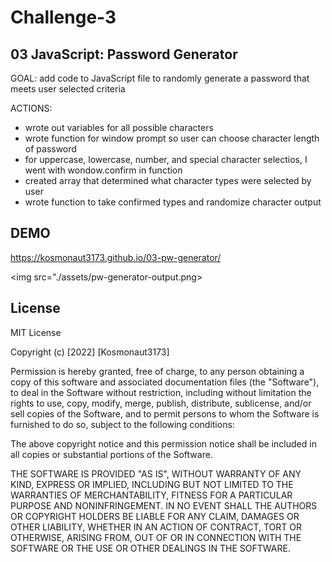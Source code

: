 # Challenge-3

## 03 JavaScript: Password Generator

GOAL: add code to JavaScript file to randomly generate a password that meets user selected criteria

ACTIONS:
- wrote out variables for all possible characters
- wrote function for window prompt so user can choose character length of password
- for uppercase, lowercase, number, and special character selectios, I went with wondow.confirm in function
- created array that determined what character types were selected by user
- wrote function to take confirmed types and randomize character output

## DEMO

https://kosmonaut3173.github.io/03-pw-generator/

<img src="./assets/pw-generator-output.png>

## License
MIT License

Copyright (c) [2022] [Kosmonaut3173]

Permission is hereby granted, free of charge, to any person obtaining a copy of this software and associated documentation files (the "Software"), to deal in the Software without restriction, including without limitation the rights to use, copy, modify, merge, publish, distribute, sublicense, and/or sell copies of the Software, and to permit persons to whom the Software is furnished to do so, subject to the following conditions:

The above copyright notice and this permission notice shall be included in all copies or substantial portions of the Software.

THE SOFTWARE IS PROVIDED "AS IS", WITHOUT WARRANTY OF ANY KIND, EXPRESS OR IMPLIED, INCLUDING BUT NOT LIMITED TO THE WARRANTIES OF MERCHANTABILITY, FITNESS FOR A PARTICULAR PURPOSE AND NONINFRINGEMENT. IN NO EVENT SHALL THE AUTHORS OR COPYRIGHT HOLDERS BE LIABLE FOR ANY CLAIM, DAMAGES OR OTHER LIABILITY, WHETHER IN AN ACTION OF CONTRACT, TORT OR OTHERWISE, ARISING FROM, OUT OF OR IN CONNECTION WITH THE SOFTWARE OR THE USE OR OTHER DEALINGS IN THE SOFTWARE.
